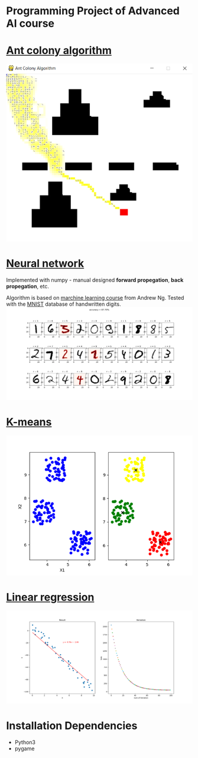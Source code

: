 # Programming Project of Advanced AI course 

# [Ant colony algorithm](https://github.com/pangyijiang/Programming-assignments/tree/master/Ant_colony)
<img src="Ant_colony/result.png" width="auto" >

# [Neural network](https://github.com/pangyijiang/Programming-assignments/tree/master/Neural_network)
Implemented with numpy - manual designed **forward propegation**, **back propegation**, etc.

Algorithm is based on [marchine learning course](https://www.coursera.org/learn/machine-learning) from Andrew Ng. Tested with the [MNIST](http://yann.lecun.com/exdb/mnist/) database of handwritten digits.
<img src="Neural_network/result.png" width="auto" >

# [K-means](https://github.com/pangyijiang/Programming-assignments/tree/master/K-means)
<img src="K-means/result.png" width="auto" >

# [Linear regression](https://github.com/pangyijiang/Programming-assignments/tree/master/Linear_regression)
<img src="Linear_regression/result.png" width="auto" >


# Installation Dependencies
* Python3
* pygame